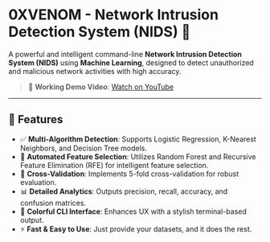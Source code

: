 # 0XVENOM - Network Intrusion Detection System (NIDS) 🐍

A powerful and intelligent command-line **Network Intrusion Detection System (NIDS)** using **Machine Learning**, designed to detect unauthorized and malicious network activities with high accuracy.

> 🎥 **Working Demo Video**: [Watch on YouTube](https://www.youtube.com/watch?v=0nzCvcOMxAw)

-------

## 🚀 Features

- ✅ **Multi-Algorithm Detection**: Supports Logistic Regression, K-Nearest Neighbors, and Decision Tree models.
- 🧠 **Automated Feature Selection**: Utilizes Random Forest and Recursive Feature Elimination (RFE) for intelligent feature selection.
- 🔁 **Cross-Validation**: Implements 5-fold cross-validation for robust evaluation.
- 📊 **Detailed Analytics**: Outputs precision, recall, accuracy, and confusion matrices.
- 🎨 **Colorful CLI Interface**: Enhances UX with a stylish terminal-based output.
- ⚡ **Fast & Easy to Use**: Just provide your datasets, and it does the rest.

